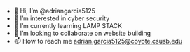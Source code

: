 - 👋 Hi, I’m @adriangarcia5125
- 👀 I’m interested in cyber security
- 🌱 I’m currently learning LAMP STACK
- 💞️ I’m looking to collaborate on website building
- 📫 How to reach me adrian.garcia5125@coyote.csusb.edu

<!---
adriangarcia5125/adriangarcia5125 is a ✨ special ✨ repository because its `README.md` (this file) appears on your GitHub profile.
You can click the Preview link to take a look at your changes.
--->

